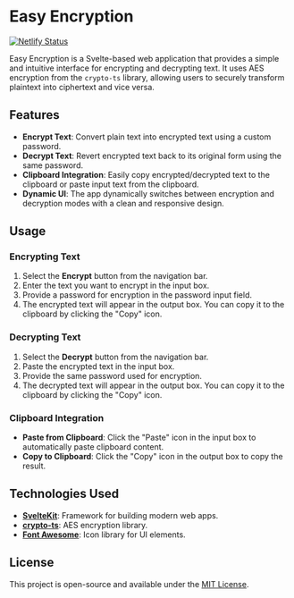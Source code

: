 # Easy Encryption

[![Netlify Status](https://api.netlify.com/api/v1/badges/6b6b9ecd-446c-4f77-abf6-c45a20a5da63/deploy-status)](https://app.netlify.com/sites/easyencryption/deploys)

Easy Encryption is a Svelte-based web application that provides a simple and intuitive interface for encrypting and decrypting text. It uses AES encryption from the `crypto-ts` library, allowing users to securely transform plaintext into ciphertext and vice versa.

## Features

- **Encrypt Text**: Convert plain text into encrypted text using a custom password.
- **Decrypt Text**: Revert encrypted text back to its original form using the same password.
- **Clipboard Integration**: Easily copy encrypted/decrypted text to the clipboard or paste input text from the clipboard.
- **Dynamic UI**: The app dynamically switches between encryption and decryption modes with a clean and responsive design.

## Usage

### Encrypting Text

1. Select the **Encrypt** button from the navigation bar.
2. Enter the text you want to encrypt in the input box.
3. Provide a password for encryption in the password input field.
4. The encrypted text will appear in the output box. You can copy it to the clipboard by clicking the "Copy" icon.

### Decrypting Text

1. Select the **Decrypt** button from the navigation bar.
2. Paste the encrypted text in the input box.
3. Provide the same password used for encryption.
4. The decrypted text will appear in the output box. You can copy it to the clipboard by clicking the "Copy" icon.

### Clipboard Integration

- **Paste from Clipboard**: Click the "Paste" icon in the input box to automatically paste clipboard content.
- **Copy to Clipboard**: Click the "Copy" icon in the output box to copy the result.

## Technologies Used

- **[SvelteKit](https://kit.svelte.dev/)**: Framework for building modern web apps.
- **[crypto-ts](https://www.npmjs.com/package/crypto-ts)**: AES encryption library.
- **[Font Awesome](https://fontawesome.com/)**: Icon library for UI elements.

## License

This project is open-source and available under the [MIT License](LICENSE).
